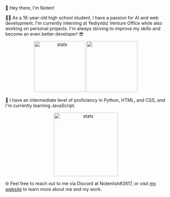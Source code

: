 👋 Hey there, I'm Noten!

🧑‍🎓 As a 16-year-old high school student, I have a passion for AI and web development. I'm currently interning at Yediyıldız Venture Office while also working on personal projects. I'm always striving to improve my skills and become an even better developer! 😎

<div align="center">
  <img src="https://github-readme-stats.vercel.app/api?username=Notenlish&show_icons=true&theme=radical&include_all_commits=true&hide_border=true" height="160" alt="stats">
  <img src="https://github-readme-streak-stats.herokuapp.com/?user=Notenlish&theme=radical&hide_border=true" height="160">
</div>

📖 I have an intermediate level of proficiency in Python, HTML, and CSS, and I'm currently learning JavaScript. 

<div align="center">
  <img src="https://github-readme-stats.vercel.app/api/top-langs/?username=Notenlish&layout=donut&theme=radical&hide_border=true" height="200" alt="stats">
</div>

🌐 Feel free to reach out to me via Discord at Notenlish#2617, or visit [my website](https://notenlish.github.io/) to learn more about me and my work.
